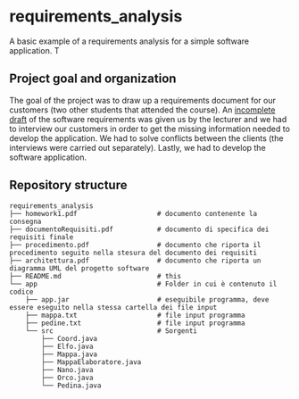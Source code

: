 # requirements_analysis
A basic example of a requirements analysis for a simple software application. T

## Project goal and organization 
The goal of the project was to draw up a requirements document for our customers (two other students that attended the course). An [incomplete draft](homework1.pdf) of the software requirements was given us by the lecturer and we had to interview our customers in order to get the missing information needed to develop the application. We had to solve conflicts between the clients (the interviews were carried out separately). Lastly, we had to develop the software application.   

## Repository structure
```
requirements_analysis
├── homework1.pdf                    # documento contenente la consegna
├── documentoRequisiti.pdf           # documento di specifica dei requisiti finale
├── procedimento.pdf                 # documento che riporta il procedimento seguito nella stesura del documento dei requisiti
├── architettura.pdf                 # documento che riporta un diagramma UML del progetto software
├── README.md                        # this
└── app                              # Folder in cui è contenuto il codice
    ├── app.jar                      # eseguibile programma, deve essere eseguito nella stessa cartella dei file input
    ├── mappa.txt                    # file input programma
    ├── pedine.txt                   # file input programma
    └── src                          # Sorgenti 
        ├── Coord.java
        ├── Elfo.java
        ├── Mappa.java
        ├── MappaElaboratore.java
        ├── Nano.java
        ├── Orco.java
        └── Pedina.java
```

